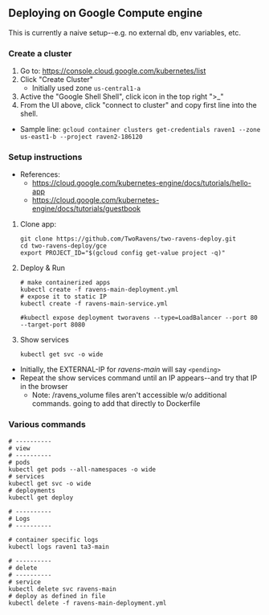 ## Deploying on Google Compute engine

This is currently a naive setup--e.g. no external db, env variables, etc.


### Create a cluster

1. Go to: https://console.cloud.google.com/kubernetes/list
2. Click "Create Cluster"
   - Initially used zone `us-central1-a`
3. Active the "Google Shell Shell", click icon in the top right ">_"
4. From the UI above, click "connect to cluster" and copy first line into the shell.
  - Sample line: `gcloud container clusters get-credentials raven1 --zone us-east1-b --project raven2-186120`

### Setup instructions

- References:
    - https://cloud.google.com/kubernetes-engine/docs/tutorials/hello-app
    - https://cloud.google.com/kubernetes-engine/docs/tutorials/guestbook

1. Clone app:
    ```
    git clone https://github.com/TwoRavens/two-ravens-deploy.git
    cd two-ravens-deploy/gce
    export PROJECT_ID="$(gcloud config get-value project -q)"
    ```
2. Deploy & Run
    ```
    # make containerized apps
    kubectl create -f ravens-main-deployment.yml
    # expose it to static IP
    kubectl create -f ravens-main-service.yml

    #kubectl expose deployment tworavens --type=LoadBalancer --port 80 --target-port 8080
    ```
3. Show services
    ```
    kubectl get svc -o wide
    ```
  - Initially, the EXTERNAL-IP for *ravens-main* will say `<pending>`
  - Repeat the show services command until an IP appears--and try that IP in the browser
    - Note: /ravens_volume files aren't accessible w/o additional commands. going to add that directly to Dockerfile

### Various commands

```
# ----------
# view
# ----------
# pods
kubectl get pods --all-namespaces -o wide
# services
kubectl get svc -o wide
# deployments
kubectl get deploy

# ----------
# Logs
# ----------

# container specific logs
kubectl logs raven1 ta3-main

# ----------
# delete
# ----------
# service
kubectl delete svc ravens-main
# deploy as defined in file
kubectl delete -f ravens-main-deployment.yml

```
